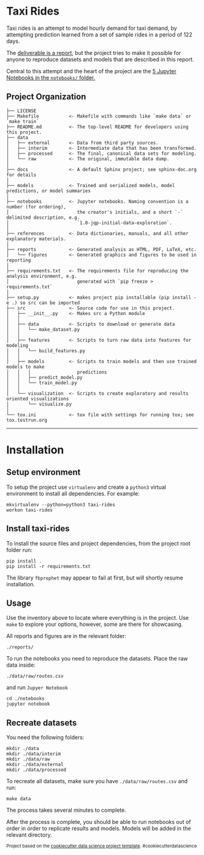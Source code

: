 Taxi Rides
==============================

Taxi rides is an attempt to model hourly demand for taxi demand, by 
attempting prediction learned from a set of sample rides in a period of 122 days.

The [deliverable is a report](./reports/REPORT.md), 
but the project tries to make it possible for anyone to reproduce datasets and
models that are described in this report.

Central to this attempt and the heart of the project are the 
[5 Jupyter Notebooks in the `notebooks/` folder.](./notebooks)



Project Organization
------------

    ├── LICENSE
    ├── Makefile           <- Makefile with commands like `make data` or `make train`
    ├── README.md          <- The top-level README for developers using this project.
    ├── data
    │   ├── external       <- Data from third party sources.
    │   ├── interim        <- Intermediate data that has been transformed.
    │   ├── processed      <- The final, canonical data sets for modeling.
    │   └── raw            <- The original, immutable data dump.
    │
    ├── docs               <- A default Sphinx project; see sphinx-doc.org for details
    │
    ├── models             <- Trained and serialized models, model predictions, or model summaries
    │
    ├── notebooks          <- Jupyter notebooks. Naming convention is a number (for ordering),
    │                         the creator's initials, and a short `-` delimited description, e.g.
    │                         `1.0-jqp-initial-data-exploration`.
    │
    ├── references         <- Data dictionaries, manuals, and all other explanatory materials.
    │
    ├── reports            <- Generated analysis as HTML, PDF, LaTeX, etc.
    │   └── figures        <- Generated graphics and figures to be used in reporting
    │
    ├── requirements.txt   <- The requirements file for reproducing the analysis environment, e.g.
    │                         generated with `pip freeze > requirements.txt`
    │
    ├── setup.py           <- makes project pip installable (pip install -e .) so src can be imported
    ├── src                <- Source code for use in this project.
    │   ├── __init__.py    <- Makes src a Python module
    │   │
    │   ├── data           <- Scripts to download or generate data
    │   │   └── make_dataset.py
    │   │
    │   ├── features       <- Scripts to turn raw data into features for modeling
    │   │   └── build_features.py
    │   │
    │   ├── models         <- Scripts to train models and then use trained models to make
    │   │   │                 predictions
    │   │   ├── predict_model.py
    │   │   └── train_model.py
    │   │
    │   └── visualization  <- Scripts to create exploratory and results oriented visualizations
    │       └── visualize.py
    │
    └── tox.ini            <- tox file with settings for running tox; see tox.testrun.org


--------

# Installation


## Setup environment

To setup the project use `virtualenv` and create a `python3` virtual environment to install
all dependencies. For example:

```
mkvirtualenv --python=python3 taxi-rides
workon taxi-rides
```

## Install taxi-rides

To install the source files and project dependencies, from the project root folder run:

```
pip install .
pip install -r requirements.txt
```

The library `fbprophet` may appear to fail at first, but will shortly resume installation.

## Usage

Use the inventory above to locate where everything is in the project. Use `make` to explore your
options, however, some are there for showcasing.

All reports and figures are in the relevant folder:

```
./reports/
```

To run the notebooks you need to reproduce the datasets. Place the raw data inside:

```
./data/raw/routes.csv
```
and run `Jupyer Notebook`

```
cd ./notebooks
jupyter notebook
```

## Recreate datasets

You need the following folders:
```
mkdir ./data
mkdir ./data/interim
mkdir ./data/raw
mkdir ./data/external
mkdir ./data/processed
```
To recreate all datasets, make sure you have `./data/raw/routes.csv` and run:

```
make data
```

The process takes several minutes to complete.

After the process is complete, you should be able to run notebooks out of order
in order to replicate results and models. Models will be added in the relevant
directory.

<p><small>Project based on the <a target="_blank" href="https://drivendata.github.io/cookiecutter-data-science/">cookiecutter data science project template</a>. #cookiecutterdatascience</small></p>
